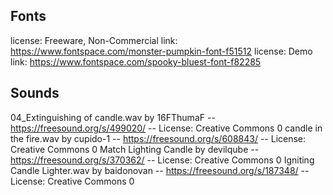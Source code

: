 ## Fonts
license: Freeware, Non-Commercial
link: https://www.fontspace.com/monster-pumpkin-font-f51512
license: Demo
link: https://www.fontspace.com/spooky-bluest-font-f82285

## Sounds
04_Extinguishing of candle.wav by 16FThumaF -- https://freesound.org/s/499020/ -- License: Creative Commons 0
candle in the fire.wav by cupido-1 -- https://freesound.org/s/608843/ -- License: Creative Commons 0
Match Lighting Candle by devilqube -- https://freesound.org/s/370362/ -- License: Creative Commons 0
Igniting Candle Lighter.wav by baidonovan -- https://freesound.org/s/187348/ -- License: Creative Commons 0
